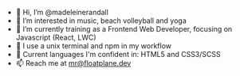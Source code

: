 - 👋 Hi, I’m @madeleinerandall
- 👀 I’m interested in music, beach volleyball and yoga
- 🌱 I’m currently training as a Frontend Web Developer, focusing on Javascript (React, LWC)
- 🤖 I use a unix terminal and npm in my workflow
- 💞️ Current languages I'm confident in: HTML5 and CSS3/SCSS
- 📫 Reach me at mr@floatplane.dev

<!---
madeleinerandall/madeleinerandall is a ✨ special ✨ repository because its `README.md` (this file) appears on your GitHub profile.
You can click the Preview link to take a look at your changes.
--->
